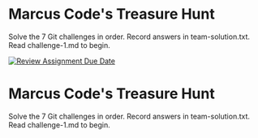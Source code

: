 # Marcus Code's Treasure Hunt

Solve the 7 Git challenges in order. Record answers in team-solution.txt.
Read challenge-1.md to begin.

[![Review Assignment Due Date](https://classroom.github.com/assets/deadline-readme-button-22041afd0340ce965d47ae6ef1cefeee28c7c493a6346c4f15d667ab976d596c.svg)](https://classroom.github.com/a/TbBc3MxN)

# Marcus Code's Treasure Hunt

Solve the 7 Git challenges in order. Record answers in team-solution.txt.
Read challenge-1.md to begin.
